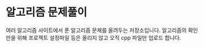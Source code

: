 # 알고리즘 문제풀이
여러 알고리즘 사이트에서 푼 알고리즘 문제를 올려두는 저장소입니다.
알고리즘의 확인만을 위해 프로젝트 설정파일 등은 올리지 않고 오직 cpp 파일만 업로드 합니다.